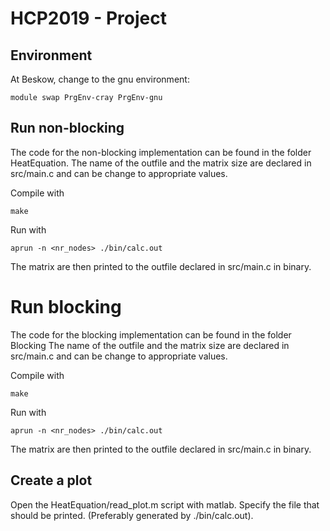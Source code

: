 # HCP2019 - Project

## Environment
At Beskow, change to the gnu environment:
```
module swap PrgEnv-cray PrgEnv-gnu
```

## Run non-blocking
The code for the non-blocking implementation can be found in the folder HeatEquation.
The name of the outfile and the matrix size are declared in src/main.c and can be change to appropriate values.

Compile with 
```
make
```
Run with
```
aprun -n <nr_nodes> ./bin/calc.out
```
The matrix are then printed to the outfile declared in src/main.c in binary.

# Run blocking
The code for the blocking implementation can be found in the folder Blocking
The name of the outfile and the matrix size are declared in src/main.c and can be change to appropriate values.

Compile with 
```
make
```
Run with
```
aprun -n <nr_nodes> ./bin/calc.out
```
The matrix are then printed to the outfile declared in src/main.c in binary.

## Create a plot
Open the HeatEquation/read_plot.m script with matlab. Specify the file that should be printed. (Preferably generated by ./bin/calc.out).

